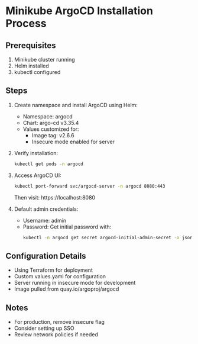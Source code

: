 # Minikube ArgoCD Installation Process

## Prerequisites
1. Minikube cluster running
2. Helm installed
3. kubectl configured

## Steps

1. Create namespace and install ArgoCD using Helm:
   - Namespace: argocd
   - Chart: argo-cd v3.35.4
   - Values customized for:
     - Image tag: v2.6.6
     - Insecure mode enabled for server

2. Verify installation:
   ```bash
   kubectl get pods -n argocd
   ```

3. Access ArgoCD UI:
   ```bash
   kubectl port-forward svc/argocd-server -n argocd 8080:443
   ```
   Then visit: https://localhost:8080

4. Default admin credentials:
   - Username: admin
   - Password: Get initial password with:
     ```bash
     kubectl -n argocd get secret argocd-initial-admin-secret -o jsonpath="{.data.password}" | base64 -d
     ```

## Configuration Details
- Using Terraform for deployment
- Custom values.yaml for configuration
- Server running in insecure mode for development
- Image pulled from quay.io/argoproj/argocd

## Notes
- For production, remove insecure flag
- Consider setting up SSO
- Review network policies if needed
